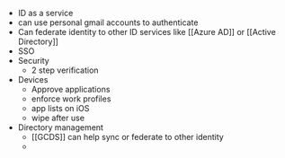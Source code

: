 - ID as a service
- can use personal gmail accounts to authenticate
- Can federate identity to other ID services like [[Azure AD]] or [[Active Directory]]
- SSO
- Security
	- 2 step verification
- Devices
	- Approve applications
	- enforce work profiles
	- app lists on iOS
	- wipe after use
- Directory management
	- [[GCDS]] can help sync or federate to other identity
	-